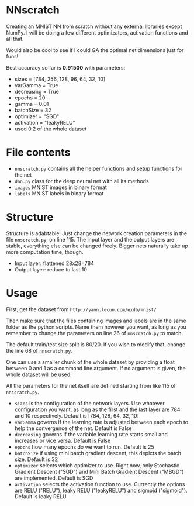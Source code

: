 # NNscratch
Creating an MNIST NN from scratch without any external libraries except NumPy. I will be doing a few different optimizators, activation functions and all that. 


Would also be cool to see if I could GA the optimal net dimensions just for funs!


Best accuracy so far is **0.91500** with parameters:

   - sizes = [784, 256, 128, 96, 64, 32, 10]
   - varGamma = True
   - decreasing = True
   - epochs = 20
   - gamma = 0.01
   - batchSize = 32
   - optimizer = "SGD"
   - activation = "leakyRELU"
   - used 0.2 of the whole dataset


# File contents

- `nnscratch.py` contains all the helper functions and setup functions for the net 
- `dnn.py` class for the deep neural net with all its methods
- `images` MNIST images in binary format
- `labels` MNIST labels in binary format


# Structure

Structure is adabtable! Just change the network creation parameters in the file `nnscratch.py`, on line 115. The input layer and the output layers are stable, everything else can be changed freely. Bigger nets naturally take up more computation time, though.

 - Input layer: flattened 28x28=784
 - Output layer: reduce to last 10



# Usage

First, get the dataset from `http://yann.lecun.com/exdb/mnist/`

Then make sure that the files containing images and labels are in the same folder as the python scripts. Name them however you want, as long as you remember to change the parameters on line 26 of `nnscratch.py` to match.

The default train/test size split is 80/20. If you wish to modify that, change the line 68 of `nnscratch.py`.

One can use a smaller chunk of the whole dataset by providing a float between 0 and 1 as a command line argument. If no argument is given, the whole dataset will be used.


All the parameters for the net itself are defined starting from like 115 of `nnscratch.py`.

 - `sizes` is the configuration of the network layers. Use whatever configuration you want, as long as the first and the last layer are 784 and 10 respectively. Default is [784, 128, 64, 32, 10]
 - `varGamma` governs if the learning rate is adjusted between each epoch to help the convergence of the net. Default is False
 - `decreasing` governs if the variable learning rate starts small and increases or vice versa. Default is False
 - `epochs` how many epochs do we want to run. Default is 25
 - `batchSize` if using mini batch gradient descent, this depicts the batch size. Default is 32
 - `optimizer` selects which optimizer to use. Right now, only Stochastic Gradient Descent ("SGD") and Mini Batch Gradient Descent ("MBGD") are implemented. Default is SGD
 - `activation` selects the activation function to use. Currently the options are RELU ("RELU"), leaky RELU ("leakyRELU") and sigmoid ("sigmoid"). Default is leaky RELU

